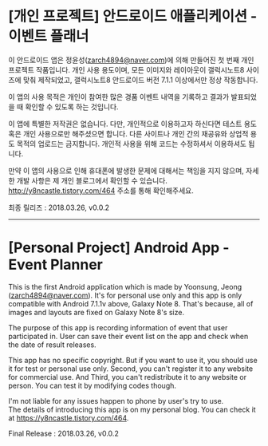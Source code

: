 # [개인 프로젝트] 안드로이드 애플리케이션 - 이벤트 플래너
이 안드로이드 앱은 정윤성(zarch4894@naver.com)에 의해 만들어진 첫 번째 개인 프로젝트 작품입니다.
개인 사용 용도이며, 모든 이미지와 레이아웃이 갤럭시노트8 사이즈에 맞춰 제작되었고, 갤럭시노트8 안드로이드 버전 7.1.1 이상에서만 정상 작동합니다.

이 앱의 사용 목적은 개인이 참여한 많은 경품 이벤트 내역을 기록하고 결과가 발표되었을 때 확인할 수 있도록 하는 것입니다.

이 앱에 특별한 저작권은 없습니다. 다만, 개인적으로 이용하고자 하신다면 테스트 용도 혹은 개인 사용으로만 해주셨으면 합니다.
다른 사이트나 개인 간의 재공유와 상업적 용도 목적의 업로드는 금지합니다.
개인적 사용을 위해 코드는 수정하셔서 이용하셔도 됩니다.

만약 이 앱의 사용으로 인해 휴대폰에 발생한 문제에 대해서는 책임을 지지 않으며, 자세한 개발 사항은 제 개인 블로그에서 확인할 수 있습니다.
http://y8ncastle.tistory.com/464 주소를 통해 확인해주세요.

최종 릴리즈 : 2018.03.26, v0.0.2


----------


# [Personal Project] Android App - Event Planner

This is the first Android application which is made by Yoonsung, Jeong (zarch4894@naver.com). 
It's for personal use only and this app is only compatible with Android 7.1.1v above, Galaxy Note 8.
That's because, all of images and layouts are fixed on Galaxy Note 8's size.

The purpose of this app is recording information of event that user participated in.
User can save their event list on the app and check when the date of result releases.

This app has no specific copyright. But if you want to use it, you should use it for test or personal use only.
Second, you can't register it to any website for commercial use.
And Third, you can't redistribute it to any website or person.
You can test it by modifying codes though.

I'm not liable for any issues happen to phone by user's try to use.  
The details of introducing this app is on my personal blog.
You can check it at https://y8ncastle.tistory.com/464.

Final Release : 2018.03.26, v0.0.2
